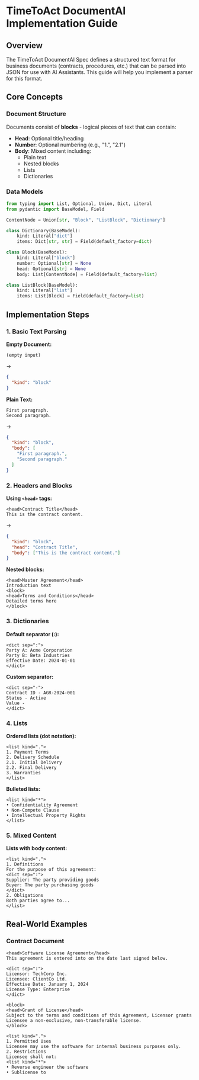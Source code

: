 # TimeToAct DocumentAI Implementation Guide

## Overview

The TimeToAct DocumentAI Spec defines a structured text format for business documents (contracts, procedures, etc.) that can be parsed into JSON for use with AI Assistants. This guide will help you implement a parser for this format.

## Core Concepts

### Document Structure

Documents consist of **blocks** - logical pieces of text that can contain:
- **Head**: Optional title/heading
- **Number**: Optional numbering (e.g., "1.", "2.1")
- **Body**: Mixed content including:
  - Plain text
  - Nested blocks
  - Lists
  - Dictionaries

### Data Models

```python
from typing import List, Optional, Union, Dict, Literal
from pydantic import BaseModel, Field

ContentNode = Union[str, "Block", "ListBlock", "Dictionary"]

class Dictionary(BaseModel):
    kind: Literal["dict"]
    items: Dict[str, str] = Field(default_factory=dict)

class Block(BaseModel):
    kind: Literal["block"]
    number: Optional[str] = None
    head: Optional[str] = None
    body: List[ContentNode] = Field(default_factory=list)

class ListBlock(BaseModel):
    kind: Literal["list"]
    items: List[Block] = Field(default_factory=list)
```

## Implementation Steps

### 1. Basic Text Parsing

**Empty Document:**
```
(empty input)
```
→
```json
{
  "kind": "block"
}
```

**Plain Text:**
```
First paragraph.
Second paragraph.
```
→
```json
{
  "kind": "block",
  "body": [
    "First paragraph.",
    "Second paragraph."
  ]
}
```

### 2. Headers and Blocks

**Using `<head>` tags:**
```
<head>Contract Title</head>
This is the contract content.
```
→
```json
{
  "kind": "block",
  "head": "Contract Title",
  "body": ["This is the contract content."]
}
```

**Nested blocks:**
```
<head>Master Agreement</head>
Introduction text
<block>
<head>Terms and Conditions</head>
Detailed terms here
</block>
```

### 3. Dictionaries

**Default separator (:):**
```
<dict sep=":">
Party A: Acme Corporation
Party B: Beta Industries
Effective Date: 2024-01-01
</dict>
```

**Custom separator:**
```
<dict sep="-">
Contract ID - AGR-2024-001
Status - Active
Value -
</dict>
```

### 4. Lists

**Ordered lists (dot notation):**
```
<list kind=".">
1. Payment Terms
2. Delivery Schedule
2.1. Initial Delivery
2.2. Final Delivery
3. Warranties
</list>
```

**Bulleted lists:**
```
<list kind="*">
• Confidentiality Agreement
• Non-Compete Clause
• Intellectual Property Rights
</list>
```

### 5. Mixed Content

**Lists with body content:**
```
<list kind=".">
1. Definitions
For the purpose of this agreement:
<dict sep=":">
Supplier: The party providing goods
Buyer: The party purchasing goods
</dict>
2. Obligations
Both parties agree to...
</list>
```

## Real-World Examples

### Contract Document

```
<head>Software License Agreement</head>
This agreement is entered into on the date last signed below.

<dict sep=":">
Licensor: TechCorp Inc.
Licensee: ClientCo Ltd.
Effective Date: January 1, 2024
License Type: Enterprise
</dict>

<block>
<head>Grant of License</head>
Subject to the terms and conditions of this Agreement, Licensor grants Licensee a non-exclusive, non-transferable license.
</block>

<list kind=".">
1. Permitted Uses
Licensee may use the software for internal business purposes only.
2. Restrictions
Licensee shall not:
<list kind="*">
• Reverse engineer the software
• Sublicense to
